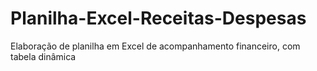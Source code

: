 # Planilha-Excel-Receitas-Despesas
Elaboração de planilha em Excel de acompanhamento financeiro, com tabela dinâmica
